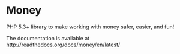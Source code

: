 Money
=====

PHP 5.3+ library to make working with money safer, easier, and fun!

The documentation is available at http://readthedocs.org/docs/money/en/latest/


